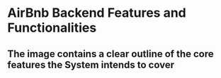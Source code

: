 # AirBnb Backend Features and Functionalities 

## The image contains a clear outline of the core features the System intends to cover